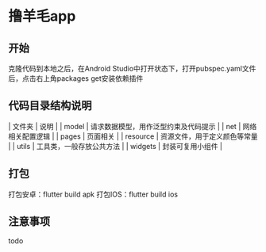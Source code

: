 # 撸羊毛app

## 开始
克隆代码到本地之后，在Android Studio中打开状态下，打开pubspec.yaml文件后，点击右上角packages get安装依赖插件

## 代码目录结构说明
| 文件夹 | 说明 |
| model | 请求数据模型，用作泛型约束及代码提示 |
| net | 网络相关配置逻辑 |
| pages | 页面相关 |
| resource | 资源文件，用于定义颜色等常量 |
| utils | 工具类，一般存放公共方法 |
| widgets | 封装可复用小组件 |


## 打包
打包安卓：flutter build apk
打包IOS：flutter build ios

## 注意事项
todo
